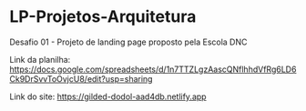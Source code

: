 # LP-Projetos-Arquitetura
Desafio 01 - Projeto de landing page proposto pela Escola DNC

Link da planilha: https://docs.google.com/spreadsheets/d/1n7TTZLgzAascQNflhhdVfRg6LD6Ck9DrSvvToOvjcU8/edit?usp=sharing

Link do site: https://gilded-dodol-aad4db.netlify.app
